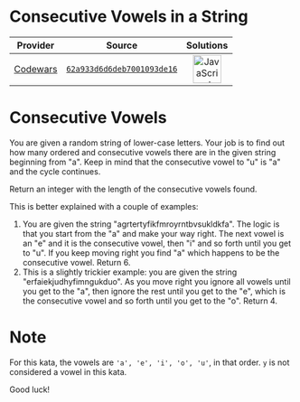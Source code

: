 [_metadata_:generated]: - "true"

# Consecutive Vowels in a String

<!-- INFO TABLE BEGIN -->

| Provider                                        | Source                                                                               | Solutions                                                                                                                                                    |
| :---------------------------------------------: | :----------------------------------------------------------------------------------: | :----------------------------------------------------------------------------------------------------------------------------------------------------------: |
| [Codewars](../../../docs/providers/Codewars.md) | [`62a933d6d6deb7001093de16`](https://www.codewars.com/kata/62a933d6d6deb7001093de16) | [<img src="https://res.cloudinary.com/rascaltwo/image/upload/v1631924076/javascript_ehszr7.svg" alt="JavaScript" title="JavaScript" width="50" />](solve.js) |

<!-- INFO TABLE END -->

# Consecutive Vowels #

You are given a random string of lower-case letters. Your job is to find out how many ordered and consecutive vowels there are in the given string beginning from "a". Keep in mind that the consecutive vowel to "u" is "a" and the cycle continues.

Return an integer with the length of the consecutive vowels found.

This is better explained with a couple of examples:

1. You are given the string "agrtertyfikfmroyrntbvsukldkfa". The logic is that you start from the "a" and make your way right. The next vowel is an "e" and it is the consecutive vowel, then "i" and so forth until you get to "u". If you keep moving right you find "a" which happens to be the consecutive vowel. Return 6.
2. This is a slightly trickier example: you are given the string "erfaiekjudhyfimngukduo". As you move right you ignore all vowels until you get to the "a", then ignore the rest until you get to the "e", which is the consecutive vowel and so forth until you get to the "o". Return 4.

# Note #

For this kata, the vowels are `'a', 'e', 'i', 'o', 'u'`, in that order. `y` is not considered a vowel in this kata.

Good luck!
